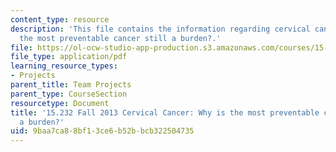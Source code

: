 ```yaml
---
content_type: resource
description: 'This file contains the information regarding cervical cancer: why is
  the most preventable cancer still a burden?.'
file: https://ol-ocw-studio-app-production.s3.amazonaws.com/courses/15-232-business-model-innovation-global-health-in-frontier-markets-fall-2013/9baa7ca88bf13ce6b52bbcb322504735_MIT15_232F13_a1_crvl-cnc_1.pdf
file_type: application/pdf
learning_resource_types:
- Projects
parent_title: Team Projects
parent_type: CourseSection
resourcetype: Document
title: '15.232 Fall 2013 Cervical Cancer: Why is the most preventable cancer still
  a burden?'
uid: 9baa7ca8-8bf1-3ce6-b52b-bcb322504735
---
```

